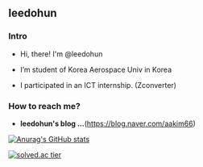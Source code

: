 ## leedohun

### Intro

- Hi, there! I'm @leedohun

- I’m student of Korea Aerospace Univ in Korea

- I participated in an ICT internship. (Zconverter)

### How to reach me?

- **leedohun's blog ...**(https://blog.naver.com/aakim66)

[![Anurag's GitHub stats](https://github-readme-stats.vercel.app/api?username=leedohun&show_icons=true&theme=radical)](https://github.com/anuraghazra/github-readme-stats)

[![solved.ac tier](http://mazassumnida.wtf/api/v2/generate_badge?boj=dlehgns011)](https://solved.ac/dlehgns011)



<!--
**leedohun/leedohun** is a ✨ _special_ ✨ repository because its `README.md` (this file) appears on your GitHub profile.

Here are some ideas to get you started:

- 🔭 I’m currently working on ...
- 🌱 I’m currently learning ...
- 👯 I’m looking to collaborate on ...
- 🤔 I’m looking for help with ...
- 💬 Ask me about ...
- 📫 How to reach me: ...
- 😄 Pronouns: ...
- ⚡ Fun fact: ...
-->
